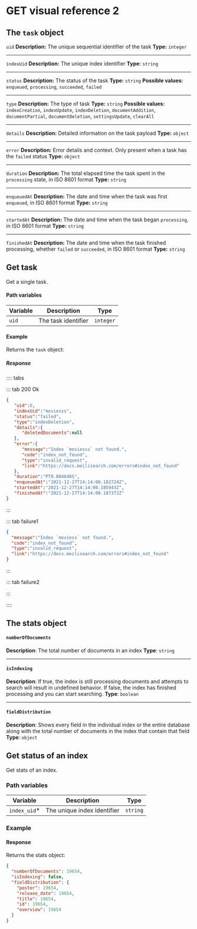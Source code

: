 # GET visual reference 2

## The `task` object

`uid`
**Description:** The unique sequential identifier of the task
**Type:** `integer`

***

`indexUid`
**Description:** The unique index identifier
**Type:** `string`

***

`status`
**Description:** The status of the task
**Type:** `string`
**Possible values:** `enqueued`, `processing`, `succeeded`, `failed`

***

`type`
**Description:** The type of task
**Type:** `string`
**Possible values:** `indexCreation`, `indexUpdate`, `indexDeletion`, `documentAddition`, `documentPartial`, `documentDeletion`, `settingsUpdate`, `clearAll`

***

`details`
**Description:** Detailed information on the task payload
**Type:** `object`

***

`error`
**Description:** Error details and context. Only present when a task has the `failed` status
**Type:** `object`

***

`duration`
**Description:** The total elapsed time the task spent in the `processing` state, in ISO 8601 format
**Type:** `string`

***

`enqueuedAt`
**Description:** The date and time when the task was first `enqueued`, in ISO 8601 format
**Type:** `string`

***

`startedAt`
**Description:** The date and time when the task began `processing`, in ISO 8601 format
**Type:** `string`

***

`finishedAt`
**Description:** The date and time when the task finished processing, whether `failed` or `succeeded`, in ISO 8601 format
**Type:** `string`

## Get task

<RouteHighlighter method="GET" route="/tasks/:uid"/>

Get a single task.

#### Path variables

| Variable      | Description           | Type    |
| ------------- | --------------------- |---------|
| `uid`         | The task identifier   |`integer`|

#### Example

Returns the `task` object:

##### Response

:::: tabs

::: tab 200 Ok

```json
{
   "uid":8,
   "indexUid":"moviesss",
   "status":"failed",
   "type":"indexDeletion",
   "details":{
      "deletedDocuments":null
   },
   "error":{
      "message":"Index `moviesss` not found.",
      "code":"index_not_found",
      "type":"invalid_request",
      "link":"https://docs.meilisearch.com/errors#index_not_found"
   },
   "duration":"PT0.004648S",
   "enqueuedAt":"2021-12-27T14:14:00.182724Z",
   "startedAt":"2021-12-27T14:14:00.185943Z",
   "finishedAt":"2021-12-27T14:14:00.187372Z"
}
```

:::

::: tab failure1

```json
{
  "message":"Index `moviess` not found.",
  "code":"index_not_found",
  "type":"invalid_request",
  "link":"https://docs.meilisearch.com/errors#index_not_found"
}
```

:::

::: tab failure2

:::

::::

## The stats object

#### `numberOfDocuments`

**Description**: The total number of documents in an index
**Type**: `string`

***

#### `isIndexing`

**Description**: If true, the index is still processing documents and attempts to search will result in undefined behavior. If false, the index has finished processing and you can start searching.
**Type**: `boolean`

***

#### `fieldDistribution`

**Description**: Shows every field in the individual index or the entire database along with the total number of documents in the index that contain that field
**Type**: `object`

## Get status of an index

<RouteHighlighter method="GET" route="/indexes/:index_uid/stats"/>

Get stats of an index.

### Path variables

| Variable        | Description                                                       | Type   |
| --------------- | ----------------------------------------------------------------- |--------|
| `index_uid`*    | The unique index identifier                                       |`string`|

### Example

<CodeSamples id="get_index_stats_1" />

#### Response

Returns the stats object:

```json
{
  "numberOfDocuments": 19654,
  "isIndexing": false,
  "fieldDistribution": {
    "poster": 19654,
    "release_date": 19654,
    "title": 19654,
    "id": 19654,
    "overview": 19654
  }
}
```
